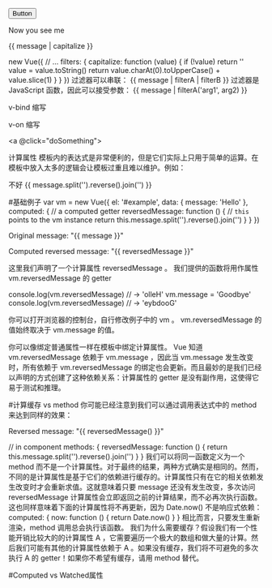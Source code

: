 
<script>
    //每个 Vue 实例都会代理其 data 对象里所有的属性：
    var data = { a: 1 }
    var vm = new Vue({
        // 选项
          el: '#example',
          data: data
    })
    vm.a === data.a // -> true

    // 设置属性也会影响到原始数据
    vm.a = 2
    data.a // -> 2
    // ... 反之亦然
    data.a = 3
    vm.a // -> 3
    //注意只有这些被代理的属性是响应的。
    //如果在实例创建之后添加新的属性到实例上，
    //它不会触发视图更新。我们将在后面详细讨论响应系统。
    //除了 data 属性， Vue 实例暴露了一些有用的实例属性与方法。
    //这些属性与方法都有前缀 $，以便与代理的 data 属性区分。例如：
    vm.$data === data // -> true
    vm.$el === document.getElementById('example') // -> true
    // $watch 是一个实例方法
    vm.$watch('a', function (newVal, oldVal) {
    // 这个回调将在 `vm.a`  改变后调用

    })

    //!!!每个 Vue 实例在被创建之前都要经过一系列的初始化过程。例如，
    //实例需要配置数据观测(data observer)、编译模版、挂载实例到 DOM 
    //，然后在数据变化时更新 DOM 
    
    //在这个过程中，实例也会调用一些 生命周期钩子 ，这就给我们提供了执行自定义逻辑的机会

    //created 这个钩子在实例被创建之后被调用
    var vm = new Vue({
        data: {
            a: 1
        },
        created: function () {
            // `this` 指向 vm 实例
            console.log('a is: ' + this.a)
        }
        /**
         * mounted、 updated 、destroyed 。钩子的 this 指向调用它的 Vue 实例
         * */
    })
    // -> "a is: 1"

    var MyComponent=Vue.extends({
        //扩展选项
    });

    // 所有的 `MyComponent` 实例都将以预定义的扩展选项被创建
    var myComponentInstance = new MyComponent();


</script>


<button v-bind:disabled="someDynamicCondition">Button</button>
<div v-bind:id="'list-' + id"></div>
<!--
    指令（Directives）是带有 v- 前缀的特殊属性。
    指令属性的值预期是单一 JavaScript 表达式（除了 v-for，之后再讨论）。
    指令的职责就是当其表达式的值改变时相应地将某些行为应用到 DOM 上
-->
<p v-if="seen">Now you see me</p>
<!--
    一些指令能接受一个“参数”，在指令后以冒号指明。例如， v-bind 指令被用来响应地更新 HTML 属性：
   

-->
<a v-bind:href="url"> 在这里 href 是参数，告知 v-bind 指令将该元素的 href 属性与表达式 url 的值绑定。</a>
<!--另一个例子是 v-on 指令，它用于监听 DOM 事件：-->
<a v-on:click="doSomething">
 <!--   修饰符（Modifiers）是以半角句号 . 指明的特殊后缀，
 用于指出一个指令应该以特殊方式绑定。
 例如，.prevent 修饰符告诉 v-on 指令对于触发的事件调用 event.preventDefault()：
-->
<form v-on:submit.prevent="onSubmit"></form>

 <!--  
Vue.js 允许你自定义过滤器，可被用作一些常见的文本格式化。过滤器可以用在两个地方：mustache 插值和 v-bind 表达式。过滤器应该被添加在 JavaScript 表达式的尾部，由“管道”符指示：
-->
<!-- in mustaches -->
{{ message | capitalize }}
<!-- in v-bind -->
<div v-bind:id="rawId | formatId"></div>
new Vue({
  // ...
  filters: {
    capitalize: function (value) {
      if (!value) return ''
      value = value.toString()
      return value.charAt(0).toUpperCase() + value.slice(1)
    }
  }
})
过滤器可以串联：
{{ message | filterA | filterB }}
过滤器是 JavaScript 函数，因此可以接受参数：
{{ message | filterA('arg1', arg2) }}




v-bind 缩写

<!-- 完整语法 -->
<a v-bind:href="url"></a>
<!-- 缩写 -->
<a :href="url"></a>

v-on 缩写

<!-- 完整语法 -->
<a v-on:click="doSomething"></a>
<!-- 缩写 -->
<a @click="doSomething"></a>

计算属性
模板内的表达式是非常便利的，但是它们实际上只用于简单的运算。在模板中放入太多的逻辑会让模板过重且难以维护。例如：
<div id="example">  不好
  {{ message.split('').reverse().join('') }}
</div>

#基础例子
var vm = new Vue({
  el: '#example',
  data: {
    message: 'Hello'
  },
  computed: {
    // a computed getter
    reversedMessage: function () {
      // `this` points to the vm instance
      return this.message.split('').reverse().join('')
    }
  }
})
<div id="example">
  <p>Original message: "{{ message }}"</p>
  <p>Computed reversed message: "{{ reversedMessage }}"</p>
</div>
这里我们声明了一个计算属性 reversedMessage 。
我们提供的函数将用作属性 vm.reversedMessage 的 getter 

console.log(vm.reversedMessage) // -> 'olleH'
vm.message = 'Goodbye'
console.log(vm.reversedMessage) // -> 'eybdooG'

你可以打开浏览器的控制台，自行修改例子中的 vm 。 vm.reversedMessage 的值始终取决于 vm.message 的值。

你可以像绑定普通属性一样在模板中绑定计算属性。 Vue 知道 vm.reversedMessage 依赖于 vm.message ，因此当 vm.message 发生改变时，所有依赖于 vm.reversedMessage 的绑定也会更新。而且最妙的是我们已经以声明的方式创建了这种依赖关系：计算属性的 getter 是没有副作用，这使得它易于测试和推理。

#计算缓存 vs method
你可能已经注意到我们可以通过调用表达式中的 method 来达到同样的效果：
<p>Reversed message: "{{ reversedMessage() }}"</p>
// in component
methods: {
  reversedMessage: function () {
    return this.message.split('').reverse().join('')
  }
}
我们可以将同一函数定义为一个 method 而不是一个计算属性。对于最终的结果，两种方式确实是相同的。然而，不同的是计算属性是基于它们的依赖进行缓存的。计算属性只有在它的相关依赖发生改变时才会重新求值。这就意味着只要 message 还没有发生改变，多次访问 reversedMessage 计算属性会立即返回之前的计算结果，而不必再次执行函数。
这也同样意味着下面的计算属性将不再更新，因为 Date.now() 不是响应式依赖：
computed: {
  now: function () {
    return Date.now()
  }
}
相比而言，只要发生重新渲染，method 调用总会执行该函数。
我们为什么需要缓存？假设我们有一个性能开销比较大的的计算属性 A ，它需要遍历一个极大的数组和做大量的计算。然后我们可能有其他的计算属性依赖于 A 。如果没有缓存，我们将不可避免的多次执行 A 的 getter！如果你不希望有缓存，请用 method 替代。

#Computed vs Watched属性










